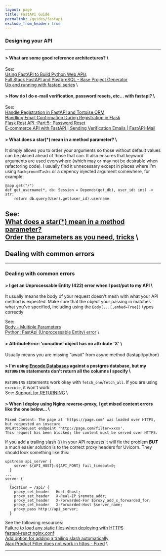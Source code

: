 ```yaml
---
layout: page
title: FastAPI Guide
permalink: /guides/fastapi
exclude_from_header: true
---
```


### Designing your API
---
#### **> What are some good reference architectures?** \
See: \
[Using FastAPI to Build Python Web APIs](https://realpython.com/fastapi-python-web-apis/) \
[Full Stack FastAPI and PostgreSQL - Base Project Generator](https://github.com/tiangolo/full-stack-fastapi-postgresql) \
[Up and running with fastapi series](https://www.jeffastor.com/blog/refactoring-our-react-ui-into-composable-hooks-part-ii) \

#### **> How do I do e-mail verification, password resets, etc... with fastapi?** \
See: \
[Handle Registration in FastAPI and Tortoise ORM](https://levelup.gitconnected.com/handle-registration-in-fastapi-and-tortoise-orm-a661162d27f1) \
[Handling Email Confirmation During Registration in Flask](https://realpython.com/handling-email-confirmation-in-flask/#models) \
[Flask Rest API -Part:5- Password Reset](https://dev.to/paurakhsharma/flask-rest-api-part-5-password-reset-2f2e) \
[E-commerce API with FastAPI | Sending Verification Emails | FastAPI-Mail](https://www.youtube.com/watch?v=gdKBn5cp3TM)

#### **> What does a star(*) mean in a method parameter?** \
It simply allows you to order your arguments so those without default values can be placed ahead of those that can.  It also ensures that 
keyword arguments are used everywhere (which may or may not be desirable when refactoring code).  I usually find it unnecessary except in places where I'm using 
`BackgroundTasks` or a depency injected argument somewhere, for example:
```
@app.get("/")
def get_username(*, db: Session = Depends(get_db), user_id: int) -> str:
    return db.query(User).get(user_id).username
```
See: \
[What does a star(*) mean in a method parameter?](https://github.com/tiangolo/fastapi/issues/817#issuecomment-569799896) \
[Order the parameters as you need, tricks](https://fastapi.tiangolo.com/tutorial/path-params-numeric-validations/#order-the-parameters-as-you-need-tricks) \
---

## Dealing with common errors
- - -
### Dealing with common errors
#### **> I get an Unprocessable Entity (422) error when I post/put to my API** \
It usually means the body of your request doesn't mesh with what your API method is expected.  Make sure that the object your passing in matches what you've
specified, including using the `Body(...[,embed=True])` types correctly

See: \
[Body - Multiple Parameters](https://fastapi.tiangolo.com/tutorial/body-multiple-params/?h=embed) \
[Python: FastApi (Unprocessable Entity) error](https://stackoverflow.com/questions/62384392/python-fastapi-unprocessable-entity-error) \


#### **> AttributeError: 'coroutine' object has no attribute 'X'** \
Usually means you are missing “await” from async method (fastapi/python)

#### **> I'm using [Encode Databases](https://github.com/encode/databases) against a postgres database, but my `RETURNING` statements don't return all the columns I specify** \
`RETURNING` statements work okay with `fetch_one`/`fetch_all`.  If you are using `execute`, it won't work \
See: [Support for RETURNING](https://github.com/encode/databases/issues/98#issuecomment-499875112) \

#### **> When I deploy using Nginx reverse-proxy, I get mixed content errors like the one below...** \
```
Mixed Content: The page at 'https://page.com' was loaded over HTTPS, but requested an insecure 
XMLHttpRequest endpoint 'http://page.com?filter=xxxx'. 
This request has been blocked; the content must be served over HTTPS.
```
If you add a trailing slash (/) in your API requests it will fix the problem ***BUT*** a much easier solution is to 
the correct proxy headers for Uvicorn.  They should look something like this:
```
upstream api_server {
    server ${API_HOST}:${API_PORT} fail_timeout=0;
  }
...
server {
  ...
  location ~ /api/ {
    proxy_set_header   Host $host;
    proxy_set_header   X-Real-IP $remote_addr;
    proxy_set_header   X-Forwarded-For $proxy_add_x_forwarded_for;
    proxy_set_header   X-Forwarded-Host $server_name;
    proxy_pass http://api_server;
  }
```
See the following resources: \
[Failure to load any static files when deploying with HTTPS](https://github.com/tiangolo/fastapi/issues/2611#issuecomment-755436758) \
[fastapi-react nginx.conf](https://github.com/vikramgulia/fastapi-react/blob/master/ui/nginx/nginx.conf) \
[Add option for adding a trailing slash automatically](https://github.com/axios/axios/issues/757) \
[Ajax Product Filter does not work in https - Fixed](https://support.yithemes.com/hc/en-us/articles/115002851847-Ajax-Product-Filter-does-not-work-in-https-Fixed) \
- - -
